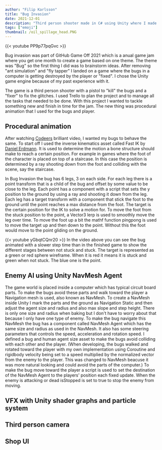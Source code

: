 ```yaml
---
author: "Filip Karlsson"
title: "Bug Invasion"
date: 2021-12-01
description: "Third person shooter made in C# using Unity where I made an enemy with procedural animation"
tags: ["emoji"]
thumbnail: /oil_spillage_head.PNG
---
```


{{< youtube PP9p77pqGvc >}}

Bug invasion was part of GitHub Game Off 2021 which is a anual game jam where you get one month to create a game based on one theme. The theme was "Bug" so the first thing I did was to brainstorm ideas. After removing "ant simulation" and "fly tapper" I landed on a game where the bugs in a computer is getting destroyed by the player or "fixed". I chose the Unity game engine because of my past experience with it.

The game is a third person shooter with a pistol to "kill" the bugs and a "fixer" to fix the glitches. I used Trello to plan the project and to manage all the tasks that needed to be done. With this project I wanted to tackle something new and finish in time for the jam. The new thing was procedural animation that I used for the bugs and player.

## Procedural animation
After watching [Codeers](https://youtu.be/e6Gjhr1IP6w?si=Iv_sTqm-Kx0YjVQV) brilliant video, I wanted my bugs to behave the same. To start off I used the inverse kinematics asset called Fast IK by [Daniel Erdmann](https://assetstore.unity.com/publishers/30624). It is used to determine the motion a bone structure should make to reach a certain position. For example in games where the foot of the character is placed on top of a staircase. In this case the position is determined by a ray shooting down from the foot and colliding with the scene, say the staircase.

In Bug Invasion the bug has 6 legs, 3 on each side. For each leg there is a point transform that is a child of the bug and offset by some value to be close to the leg. Each point has a component with a script that sets the y position to the ground by using a ray and shooting it down from the leg. Each leg has a target transform with a component that stick the foot to the ground until the point reaches a max distance from the foot. The target is the certain position for the IK to solve a motion for. To move the foot from the stuck position to the point, a Vector3 lerp is used to smoothly move the leg over time. To move the foot up a bit the mathf function pingpong is used to move the target up and then down to the point. Without this the foot would move to the point gliding on the ground.

{{< youtube yGbqtCQnr20 >}}
In the video above you can see the bug animated with a slower step time than in the finished game to show the different stages between not stuck and stuck.
The target is represented as a green or red sphere wireframe. When it is red it means it is stuck and green when not stuck. The blue one is the point.
## Enemy AI using Unity NavMesh Agent
The game world is placed inside a computer which has typical circuit board parts. To make the bugs avoid these parts and walk toward the player a Navigation mesh is used, also known as NavMesh. To create a NavMesh inside Unity I mark the parts and the ground as Navigation Static and then adjust the agent size and radius and also max slope and step height. There is only one size and radius when baking but I don't have to worry about that because I only have one type of enemy. To make the bug navigate this NavMesh the bug has a component called NavMesh Agent which has the same size and radius as used in the NavMesh. It also has some steering parameters that controls the speed, acceleration and rotation speed. I defined a bug and human agent size asset to make the bugs avoid colliding with each other and the player. (When developing, the bugs walked and rotated toward the player with my own implementation using Coroutine and rigidbody velocity being set to a speed multiplied by the normalized vector from the enemy to the player. This was changed to NavMesh beacuse it was more natural looking and could avoid the parts of the computer.) To make the bug move toward the player a script is used to set the destination of the NavMesh Agent to the players' position each fixed update. When the enemy is attacking or dead isStopped is set to true to stop the enemy from moving. 
## VFX with Unity shader graphs and particle system

## Third person camera

## Shop UI

